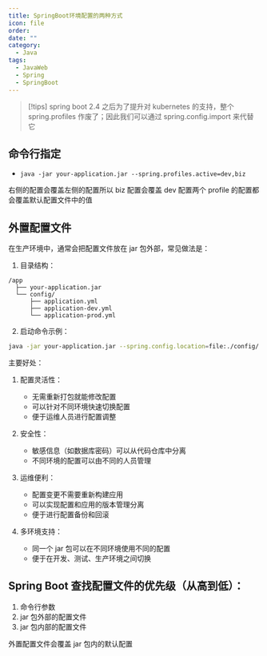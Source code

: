 ```yaml
---
title: SpringBoot环境配置的两种方式
icon: file
order: 
date: ""
category:
  - Java
tags:
  - JavaWeb
  - Spring
  - SpringBoot
---
```

>[!tips]
>spring boot 2.4 之后为了提升对 kubernetes 的支持，整个 spring.profiles 作废了；因此我们可以通过 spring.config.import 来代替它


## 命令行指定
        
- `java -jar your-application.jar --spring.profiles.active=dev,biz` 

右侧的配置会覆盖左侧的配置所以 biz 配置会覆盖 dev 配置两个 profile 的配置都会覆盖默认配置文件中的值

## 外置配置文件

在生产环境中，通常会把配置文件放在 jar 包外部，常见做法是：

1. 目录结构：
```
/app
  ├── your-application.jar
  └── config/
      ├── application.yml
      ├── application-dev.yml
      └── application-prod.yml
```

2. 启动命令示例：
```bash
java -jar your-application.jar --spring.config.location=file:./config/
```

主要好处：

1. 配置灵活性：
   - 无需重新打包就能修改配置
   - 可以针对不同环境快速切换配置
   - 便于运维人员进行配置调整

2. 安全性：
   - 敏感信息（如数据库密码）可以从代码仓库中分离
   - 不同环境的配置可以由不同的人员管理

3. 运维便利：
   - 配置变更不需要重新构建应用
   - 可以实现配置和应用的版本管理分离
   - 便于进行配置备份和回滚

4. 多环境支持：
   - 同一个 jar 包可以在不同环境使用不同的配置
   - 便于在开发、测试、生产环境之间切换

## Spring Boot 查找配置文件的优先级（从高到低）：
1. 命令行参数
2. jar 包外部的配置文件
3. jar 包内部的配置文件

外置配置文件会覆盖 jar 包内的默认配置
